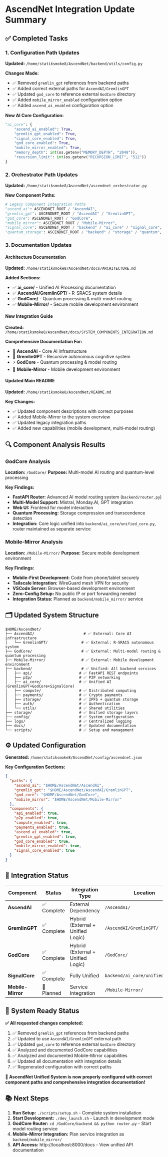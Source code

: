 # AscendNet Integration Update Summary

## ✅ Completed Tasks

### 1. **Configuration Path Updates**
**Updated:** `/home/statiksmoke8/AscendNet/backend/utils/config.py`

**Changes Made:**
- ✅ Removed `gremlin_gpt` references from backend paths
- ✅ Added correct external paths for `AscendAI/GremlinGPT`
- ✅ Updated `god_core` to reference external `GodCore` directory
- ✅ Added `mobile_mirror_enabled` configuration option
- ✅ Added `ascend_ai_enabled` configuration option

**New AI Core Configuration:**
```python
"ai_core": {
    "ascend_ai_enabled": True,
    "gremlin_gpt_enabled": True, 
    "signal_core_enabled": True,
    "god_core_enabled": True,
    "mobile_mirror_enabled": True,
    "memory_depth": int(os.getenv("MEMORY_DEPTH", "2048")),
    "recursion_limit": int(os.getenv("RECURSION_LIMIT", "512"))
}
```

### 2. **Orchestrator Path Updates**
**Updated:** `/home/statiksmoke8/AscendNet/ascendnet_orchestrator.py`

**New Component Paths:**
```python
# Legacy Component Integration Paths
"ascend_ai": ASCENDNET_ROOT / "AscendAI",
"gremlin_gpt": ASCENDNET_ROOT / "AscendAI" / "GremlinGPT", 
"god_core": ASCENDNET_ROOT / "GodCore",
"mobile_mirror": ASCENDNET_ROOT / "Mobile-Mirror",
"signal_core": ASCENDNET_ROOT / "backend" / "ai_core" / "signal_core",
"quantum_storage": ASCENDNET_ROOT / "backend" / "storage" / "quantum",
```

### 3. **Documentation Updates**

#### **Architecture Documentation**
**Updated:** `/home/statiksmoke8/AscendNet/docs/ARCHITECTURE.md`

**Added Sections:**
- ✅ **ai_core/** - Unified AI Processing documentation
- ✅ **AscendAI/GremlinGPT/** - R-SRACS system details
- ✅ **GodCore/** - Quantum processing & multi-model routing
- ✅ **Mobile-Mirror/** - Secure mobile development environment

#### **New Integration Guide**
**Created:** `/home/statiksmoke8/AscendNet/docs/SYSTEM_COMPONENTS_INTEGRATION.md`

**Comprehensive Documentation For:**
- 🧠 **AscendAI** - Core AI infrastructure
- 🤖 **GremlinGPT** - Recursive autonomous cognitive system
- ⚡ **GodCore** - Quantum processing & model routing
- 📱 **Mobile-Mirror** - Mobile development environment

#### **Updated Main README**
**Updated:** `/home/statiksmoke8/AscendNet/README.md`

**Key Changes:**
- ✅ Updated component descriptions with correct purposes
- ✅ Added Mobile-Mirror to the system overview
- ✅ Updated legacy integration paths
- ✅ Added new capabilities (mobile development, multi-model routing)

## 🔍 Component Analysis Results

### **GodCore Analysis**
**Location:** `/GodCore/`
**Purpose:** Multi-model AI routing and quantum-level processing

**Key Findings:**
- **FastAPI Router:** Advanced AI model routing system (`backend/router.py`)
- **Multi-Model Support:** Mistral, Monday.AI, GPT integration
- **Web UI:** Frontend for model interaction
- **Quantum Processing:** Storage compression and transcendence detection
- **Integration:** Core logic unified into `backend/ai_core/unified_core.py`, router maintained as separate service

### **Mobile-Mirror Analysis**  
**Location:** `/Mobile-Mirror/`
**Purpose:** Secure mobile development environment

**Key Findings:**
- **Mobile-First Development:** Code from phone/tablet securely
- **Tailscale Integration:** WireGuard mesh VPN for security
- **VSCode Server:** Browser-based development environment
- **Zero-Config Setup:** No public IP or port forwarding needed
- **Integration Status:** Planned as `backend/mobile_mirror/` service

## 🗂️ Updated System Structure

```
$HOME/AscendNet/
├── AscendAI/                      # ✅ External: Core AI infrastructure
│   └── GremlinGPT/               # ✅ External: R-SRACS autonomous system
├── GodCore/                      # ✅ External: Multi-model routing & quantum processing
├── Mobile-Mirror/                # ✅ External: Mobile development environment  
├── backend/                      # ✅ Unified: All backend services
│   ├── api/                     # ✅ FastAPI REST endpoints
│   ├── p2p/                     # ✅ P2P networking  
│   ├── ai_core/                 # ✅ Unified AI (GremlinGPT+GodCore+SignalCore)
│   ├── compute/                 # ✅ Distributed computing
│   ├── payments/                # ✅ Crypto payments
│   ├── storage/                 # ✅ IPFS + quantum storage
│   ├── auth/                    # ✅ Authentication
│   └── utils/                   # ✅ Shared utilities
├── storage/                     # ✅ Unified storage layers
├── config/                      # ✅ System configuration  
├── logs/                        # ✅ Centralized logging
├── docs/                        # ✅ Updated documentation
└── scripts/                     # ✅ Setup and management
```

## ⚙️ Updated Configuration

**Generated:** `/home/statiksmoke8/AscendNet/config/ascendnet.json`

**Key Configuration Sections:**
```json
{
  "paths": {
    "ascend_ai": "$HOME/AscendNet/AscendAI",
    "gremlin_gpt": "$HOME/AscendNet/AscendAI/GremlinGPT",
    "god_core": "$HOME/AscendNet/GodCore", 
    "mobile_mirror": "$HOME/AscendNet/Mobile-Mirror"
  },
  "components": {
    "api_enabled": true,
    "p2p_enabled": true,
    "compute_enabled": true,
    "payments_enabled": true,
    "ascend_ai_enabled": true,
    "gremlin_gpt_enabled": true,
    "god_core_enabled": true,
    "mobile_mirror_enabled": true,
    "signal_core_enabled": true
  }
}
```

## 🎯 Integration Status

| Component | Status | Integration Type | Location |
|-----------|--------|------------------|----------|
| **AscendAI** | ✅ Complete | External Dependency | `/AscendAI/` |
| **GremlinGPT** | ✅ Complete | Hybrid (External + Unified Logic) | `/AscendAI/GremlinGPT/` |
| **GodCore** | ✅ Complete | Hybrid (External + Unified Logic) | `/GodCore/` |
| **SignalCore** | ✅ Complete | Fully Unified | `backend/ai_core/unified_core.py` |
| **Mobile-Mirror** | 🔄 Planned | Service Integration | `/Mobile-Mirror/` |

## 🚀 System Ready Status

**✅ All requested changes completed:**

1. ✅ Removed `gremlin_gpt` references from backend paths
2. ✅ Updated to use `AscendAI/GremlinGPT` external path
3. ✅ Updated `god_core` to reference external `GodCore` directory  
4. ✅ Analyzed and documented GodCore capabilities
5. ✅ Analyzed and documented Mobile-Mirror capabilities
6. ✅ Updated all documentation with integration details
7. ✅ Regenerated configuration with correct paths

**🎉 AscendNet Unified System is now properly configured with correct component paths and comprehensive integration documentation!**

## 📚 Next Steps

1. **Run Setup:** `./scripts/setup.sh` - Complete system installation
2. **Start Development:** `./dev_launch.sh` - Launch in development mode
3. **GodCore Router:** `cd /GodCore/backend && python router.py` - Start model routing service
4. **Mobile-Mirror Integration:** Plan service integration as `backend/mobile_mirror/`
5. **API Access:** http://localhost:8000/docs - View unified API documentation
